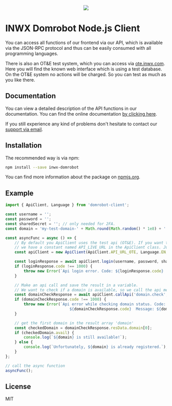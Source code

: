<p align="center">
  <a href="https://www.inwx.com/en/" target="_blank">
    <img src="https://images.inwx.com/logos/inwx.png">
  </a>
</p>

INWX Domrobot Node.js Client
=========
You can access all functions of our frontend via our API, which is available via the JSON-RPC protocol and thus can be easily consumed with all programming languages.

There is also an OT&E test system, which you can access via [ote.inwx.com](https://ote.inwx.com/en/). Here you will find the known web interface which is using a test database. On the OT&E system no actions will be charged. So you can test as much as you like there.

Documentation
------
You can view a detailed description of the API functions in our documentation. You can find the online documentation [by clicking here](https://www.inwx.de/en/help/apidoc).

If you still experience any kind of problems don't hesitate to contact our [support via email](mailto:support@inwx.de).

Installation
-------

The recommended way is via npm:

```bash
npm install --save inwx-domrobot
```

You can find more information about the package on [npmjs.org](https://www.npmjs.com/package/domrobot-client).

Example
-------

```typescript
import { ApiClient, Language } from 'domrobot-client';

const username = '';
const password = '';
const sharedSecret = ''; // only needed for 2FA.
const domain = 'my-test-domain-' + Math.round(Math.random() * 1e8) + '.com'; // the domain which will be checked.

const asyncFunc = async () => {
    // By default you ApiClient uses the test api (OT&E). If you want to use the production/live api
    // we have a constant named API_LIVE_URL in the ApiClient class. Just set api_url=ApiClient.API_URL_LIVE and you're good.
    const apiClient = new ApiClient(ApiClient.API_URL_OTE, Language.EN, true);

    const loginResponse = await apiClient.login(username, password, sharedSecret);
    if (loginResponse.code !== 1000) {
        throw new Error(`Api login error. Code: ${loginResponse.code}  Message: ${loginResponse.msg}`);
    }

    // Make an api call and save the result in a variable.
    // We want to check if a domain is available, so we call the api method 'domain.check'.
    const domainCheckResponse = await apiClient.callApi('domain.check', { domain });
    if (domainCheckResponse.code !== 1000) {
        throw new Error(`Api error while checking domain status. Code: 
                            ${domainCheckResponse.code}  Message: ${domainCheckResponse.msg}`);
    }

    // get the first domain in the result array 'domain'
    const checkedDomain = domainCheckResponse.resData.domain[0];
    if (checkedDomain.avail) {
        console.log(`${domain} is still available!`);
    } else {
        console.log(`Unfortunately, ${domain} is already registered.`);
    }
};

// call the async function
asyncFunc();
```

License
----

MIT

